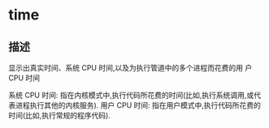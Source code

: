 # time

## 描述

显示出真实时间、系统 CPU 时间,以及为执行管道中的多个进程而花费的用
户 CPU 时间

系统 CPU 时间: 指在内核模式中,执行代码所花费的时间(比如,执行系统调用,或代表进程执行其他的内核服务).
用户 CPU 时间: 指在用户模式中,执行代码所花费的时间(比如,执行常规的程序代码).